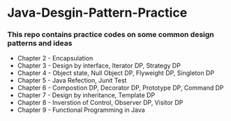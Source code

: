 # Java-Desgin-Pattern-Practice

### This repo contains practice codes on some common design patterns and ideas

- Chapter 2 - Encapsulation
- Chapter 3 - Design by interface, Iterator DP, Strategy DP
- Chapter 4 - Object state, Null Object DP, Flyweight DP, Singleton DP
- Chapter 5 - Java Refection, Junit Test
- Chapter 6 - Compostion DP, Decorator DP, Prototype DP, Command DP
- Chapter 7 - Design by inheritance, Template DP
- Chapter 8 - Inverstion of Control, Observer DP, Visitor DP
- Chapter 9 - Functional Programming in Java
